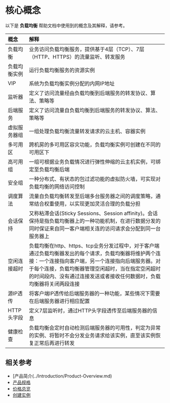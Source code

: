 # 核心概念
以下是 **负载均衡** 帮助文档中使用到的概念及其解释，请参考。

| 概念 | 解释 |
| :- | :- |
| 负载均衡 | 业务访问负载均衡服务，提供基于4层（TCP）、7层（HTTP、HTTPS）的流量监听、转发服务 |
| 负载均衡实例 | 运行负载均衡服务的资源实例 |
| VIP | 系统为负载均衡实例分配的内网IP地址 |
|监听器| 定义了访问流量经由负载均衡到后端服务的转发协议、算法、策略等 |
|后端服务|定义了访问流量自负载均衡到后端服务的转发协议、算法、策略等|
|虚拟服务器组|一组处理负载均衡流量转发请求的云主机、容器实例|
|多可用区|跨机房的多可用区容灾功能，负载均衡实例可创建在不同的可用区下|
|高可用组|一组可根据业务负载情况进行弹性伸缩的云主机实例，可绑定至负载均衡后端|
|安全组|一种分布式、有状态的包过滤功能的虚拟防火墙，可实现对负载均衡的网络访问控制|
|调度算法| 流量自负载均衡转发至后端多台服务器之间的调度策略，通常结合权重使用，以实现更加灵活合理的负载分担 |
|会话保持| 又称粘滞会话(Sticky Sessions、Session affinity)。会话保持是指负载均衡器上的一种功能机制，在进行数据分发的同时保证来自同一客户端相关连的访问请求会分配到同一台服务器上 |
|空闲连接超时| 负载均衡在http、https、tcp业务分发过程中，对于客户端通过负载均衡器发出的每个请求，负载均衡器将维护两个连接：一个连接指向客户端，另一个连接指向后端服务器。对于每个连接，负载均衡器管理空闲超时，当在指定空闲超时的时间段内、没有通过连接发送或者接收任何数据时，负载均衡器将关闭两段连接 |
|源IP透传|	将客户端IP透传给后端服务器的一种功能，某些情况下需要在后端服务器进行相应配置|
|HTTP头字段|	定义7层监听时，通过HTTP头字段透传至后端服务器的信息|
|健康检查| 负载均衡会定时自动检测后端服务器的可用性，判定为异常的实例、将暂时不会分发业务请求给该实例，直至该实例恢复正常后再进行转发 |

## 相关参考

- [产品简介(../Introduction/Product-Overview.md)
- [产品规格](../Introduction/Specification.md)
- [价格总览](../Pricing/Price-Overview.md)
- [创建实例](../Getting-Started/Create-Instance.md)
